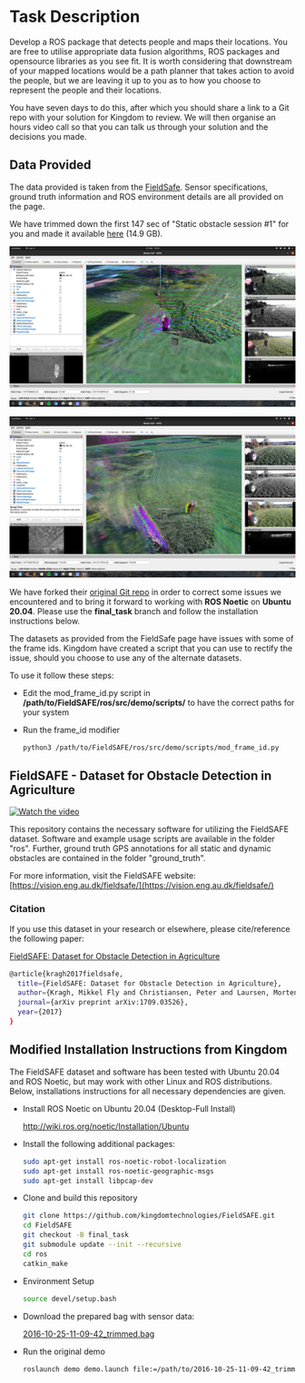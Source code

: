 # Task Description

Develop a ROS package that detects people and maps their locations. You are free to utilise appropriate data fusion algorithms, ROS packages and opensource libraries as you see fit. It is worth considering that downstream of your mapped locations would be a path planner that takes action to avoid the people, but we are leaving it up to you as to how you choose to represent the people and their locations.

You have seven days to do this, after which you should share a link to a Git repo with your solution for Kingdom to review. We will then organise an hours video call so that you can talk us through your solution and the decisions you made.

## Data Provided

The data provided is taken from the [FieldSafe](https://vision.eng.au.dk/fieldsafe/). Sensor specifications, ground truth information and ROS environment details are all provided on the page.

We have trimmed down the first 147 sec of "Static obstacle session #1" for you and made it available [here](GOOGLEDRIVE) (14.9 GB).

![RViz_screen_cap1](cap1.png)

![RViz_screen_cap2](cap2.png)

We have forked their [original Git repo](https://github.com/mikkelkh/FieldSAFE#installation-instructions) in order to correct some issues we encountered and to bring it forward to working with **ROS Noetic** on **Ubuntu 20.04**. Please use the **final_task** branch and follow the installation instructions below.

The datasets as provided from the FieldSafe page have issues with some of the frame ids. Kingdom have created a script that you can use to rectify the issue, should you choose to use any of the alternate datasets. 

To use it follow these steps:

* Edit the mod_frame_id.py script in **/path/to/FieldSAFE/ros/src/demo/scripts/** to have the correct paths for your system

* Run the frame_id modifier
    ```sh
    python3 /path/to/FieldSAFE/ros/src/demo/scripts/mod_frame_id.py
    ```

## FieldSAFE - Dataset for Obstacle Detection in Agriculture

[![Watch the video](https://vision.eng.au.dk/wp-content/uploads/2020/09/fieldsafe_youtube.png)](https://www.youtube.com/watch?v=YXz1zdaFX0E)

This repository contains the necessary software for utilizing the FieldSAFE dataset.
Software and example usage scripts are available in the folder "ros".
Further, ground truth GPS annotations for all static and dynamic obstacles are contained in the folder "ground_truth".

For more information, visit the FieldSAFE website: [https://vision.eng.au.dk/fieldsafe/](https://vision.eng.au.dk/fieldsafe/)

### Citation
If you use this dataset in your research or elsewhere, please cite/reference the following paper:

[FieldSAFE: Dataset for Obstacle Detection in Agriculture](https://arxiv.org/abs/1709.03526)

```sh
@article{kragh2017fieldsafe,
  title={FieldSAFE: Dataset for Obstacle Detection in Agriculture},
  author={Kragh, Mikkel Fly and Christiansen, Peter and Laursen, Morten Stigaard and Larsen, Morten and Steen, Kim Arild and Green, Ole and Karstoft, Henrik and J{\o}rgensen, Rasmus Nyholm},
  journal={arXiv preprint arXiv:1709.03526},
  year={2017}
}
```

## Modified Installation Instructions from Kingdom
The FieldSAFE dataset and software has been tested with Ubuntu 20.04 and ROS Noetic, but may work with other Linux and ROS distributions.
Below, installations instructions for all necessary dependencies are given.

* Install ROS Noetic on Ubuntu 20.04 (Desktop-Full Install)

    http://wiki.ros.org/noetic/Installation/Ubuntu

* Install the following additional packages:
    ```sh
    sudo apt-get install ros-noetic-robot-localization 
    sudo apt-get install ros-noetic-geographic-msgs
    sudo apt-get install libpcap-dev
    ```
* Clone and build this repository
    ```sh
    git clone https://github.com/kingdomtechnologies/FieldSAFE.git
    cd FieldSAFE
    git checkout -B final_task
    git submodule update --init --recursive
    cd ros
    catkin_make
    ```
* Environment Setup
    ```sh
    source devel/setup.bash
    ```
* Download the prepared bag with sensor data: 

    [2016-10-25-11-09-42_trimmed.bag](GOOGLEDRIVE)

* Run the original demo
    ```sh
    roslaunch demo demo.launch file:=/path/to/2016-10-25-11-09-42_trimmed.bag
    ```
